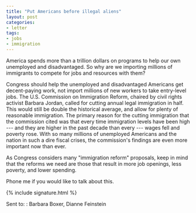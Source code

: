 ```yaml
---
title: "Put Americans before illegal aliens"
layout: post
categories:
- letter
tags:
- jobs
- immigration
---
```


America spends more than a trillion dollars on programs to help our own unemployed and disadvantaged. So why are we importing millions of immigrants to compete for jobs and resources with them?

Congress should help the unemployed and disadvantaged Americans get decent-paying work, not import millions of new workers to take entry-level jobs. The U.S. Commission on Immigration Reform, chaired by civil rights activist Barbara Jordan, called for cutting annual legal immigration in half. This would still be double the historical average, and allow for plenty of reasonable immigration. The primary reason for the cutting immigration that the commission cited was that every time immigration levels have been high --- and they are higher in the past decade than every --- wages fell and poverty rose. With so many millions of unemployed Americans and the nation in such a dire fiscal crises, the commission's findings are even more important now than ever.

As Congress considers many "immigration reform" proposals, keep in mind that the reforms we need are those that result in more job openings, less poverty, and lower spending.

Phone me if you would like to talk about this.

{% include signature.html %}

Sent to:
: Barbara Boxer, Dianne Feinstein
